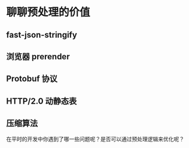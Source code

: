 # 聊聊预处理的价值

## fast-json-stringify

## 浏览器 prerender 

## Protobuf 协议

## HTTP/2.0 动静态表

## 压缩算法

在平时的开发中你遇到了哪一些问题呢？是否可以通过预处理逻辑来优化呢？
